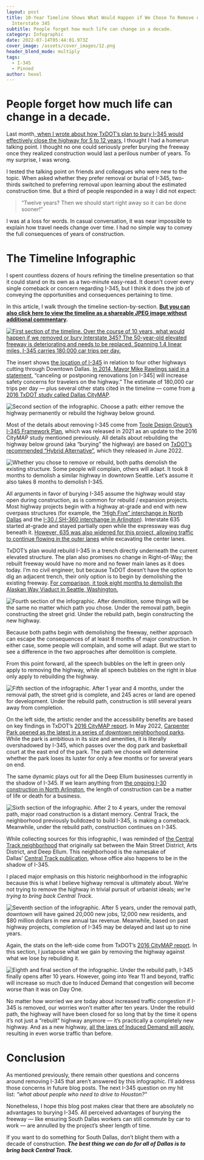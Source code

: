 ```yaml
---
layout: post
title: 10-Year Timeline Shows What Would Happen if We Chose To Remove or Bury
  Interstate 345
subtitle: People forget how much life can change in a decade.
category: Infographic
date: 2022-07-14T05:44:01.973Z
cover_image: /assets/cover_images/12.png
header_blend_mode: multiply
tags:
  - I-345
  - Pinned
author: hexel
---
```

# People forget how much life can change in a decade.

Last month,[ when I wrote about how TxDOT’s plan to bury I-345 would effectively close the highway for 5 to 12 years](https://hexel.blog/txdot-plan-would-close-interstate-345-for-five-years-possibly-decade-eea06273e715), I thought I had a homerun talking point. I thought no one could seriously prefer burying the freeway once they realized construction would last a perilous number of years. To my surprise, I was wrong.

I tested the talking point on friends and colleagues who were new to the topic. When asked whether they prefer removal or burial of I-345, two-thirds switched to preferring removal upon learning about the estimated construction time. But a third of people responded in a way I did not expect:

> “Twelve years? Then we should start right away so it can be done sooner!”

I was at a loss for words. In casual conversation, it was near impossible to explain how travel needs change over time. I had no simple way to convey the full consequences of years of construction.

# The Timeline Infographic

I spent countless dozens of hours refining the timeline presentation so that it could stand on its own as a two-minute easy-read. It doesn’t cover every single comeback or concern regarding I-345, but I think it does the job of conveying the opportunities and consequences pertaining to time.

In this article, I walk through the timeline section-by-section. **[But you can also click here to view the timeline as a shareable JPEG image without additional commentary](http://click%20to%20open%20the%20complete%20timeline%20as%20a%20jpeg%20image./).**

<a href="https://miro.medium.com/v2/resize:fit:1400/1*9WK2XiZtjWTzEEHcU6xi8w.png" data-lightbox="img1"><img src="https://miro.medium.com/v2/resize:fit:1400/1*9WK2XiZtjWTzEEHcU6xi8w.png" alt="First section of the timeline. Over the course of 10 years, what would happen if we removed or bury Interstate 345? The 50-year-old elevated freeway is deteriorating and needs to be replaced. Spanning 1.4 linear miles, I-345 carries 180,000 car trips per day."></a>

The insert shows [the location of I-345](https://en.wikipedia.org/wiki/Interstate_345) in relation to four other highways cutting through Downtown Dallas. [In 2014, Mayor Mike Rawlings said in a statement,](https://www.dallasnews.com/news/transportation/2014/04/02/complete-statement-from-mayor-rawlings-on-tearing-down-i-345/) “canceling or postponing renovations \[on I-345] will increase safety concerns for travelers on the highway.” The estimate of 180,000 car trips per day — plus several other stats cited in the timeline — come from [a 2016 TxDOT study called Dallas CityMAP](https://hexel.blog/%20/%20www.dmagazine.com/%20urbanism-transportation/%202016/%2006/%20new-txdot-report-says-we-should-tear-down-i-345/).

![Second section of the infographic. Choose a path: either remove the highway permanently or rebuild the highway below ground.](https://miro.medium.com/v2/resize:fit:1400/1*pDZkbLUkn3Ok2TiotgzzLg.png)

Most of the details about removing I-345 come from [Toole Design Group’s I-345 Framework Plan](https://www.dmagazine.com/frontburner/2021/04/a-new-plan-for-tearing-down-i-345/), which was released in 2021 as an update to the 2016 CityMAP study mentioned previously. All details about rebuilding the highway below ground (aka “burying” the highway) are based on [TxDOT’s recommended “Hybrid Alternative”](https://www.keepitmovingdallas.com/), which they released in June 2022.

![Whether you chose to remove or rebuild, both paths demolish the existing structure. Some people will complain, others will adapt. It took 8 months to demolish a similar highway in downtown Seattle. Let’s assume it also takes 8 months to demolish I-345.](https://miro.medium.com/v2/resize:fit:1400/1*WDQ-CGlqIrGZIbIIL2T44A.png)

All arguments in favor of burying I-345 assume the highway would stay open during construction, as is common for rebuild / expansion projects. Most highway projects begin with a highway at-grade and end with new overpass structures (for example, the [“High Five” interchange in North Dallas](https://en.wikipedia.org/wiki/High_Five_Interchange) and the [I-30 / SH-360 interchange in Arlington](https://www.cbsnews.com/dfw/news/frustration-grows-over-i-30-sh-360-construction-arlington/)). Interstate 635 started at-grade and stayed partially open while the expressway was dug beneath it. [However, 635 was also widened for this project, allowing traffic to continue flowing in the outer lanes](https://en.wikipedia.org/wiki/Interstate_635_(Texas)#Express_project) while excavating the center lanes.

TxDOT’s plan would rebuild I-345 in a trench directly underneath the current elevated structure. The plan also promises no change in Right-of-Way; the rebuilt freeway would have no more and no fewer main lanes as it does today. I’m no civil engineer, but because TxDOT doesn’t have the option to dig an adjacent trench, their only option is to begin by demolishing the existing freeway. [For comparison, it took eight months to demolish the Alaskan Way Viaduct in Seattle, Washington.](https://hexel.blog/%20/%20wsdot.wa.gov/%20about/%20news/%202019/%20all-done-seattles-alaskan-way-viaduct-history)

![Fourth section of the infographic. After demolition, some things will be the same no matter which path you chose. Under the removal path, begin constructing the street grid. Under the rebuild path, begin constructing the new highway.](https://miro.medium.com/v2/resize:fit:1400/1*JPZ3Z6md2GJ_Ue1gdtj0-w.png)

Because both paths begin with demolishing the freeway, neither approach can escape the consequences of at least 8 months of major construction. In either case, some people will complain, and some will adapt. But we start to see a difference in the two approaches after demolition is complete.

From this point forward, all the speech bubbles on the left in green only apply to removing the highway, while all speech bubbles on the right in blue only apply to rebuilding the highway.

![Fifth section of the infographic. After 1 year and 4 months, under the removal path, the street grid is complete, and 245 acres or land are opened for development. Under the rebuild path, construction is still several years away from completion.](https://miro.medium.com/v2/resize:fit:1400/1*h8b50MOY_lj1YjncPy9qHA.png)

On the left side, the artistic render and the accessibility benefits are based on key findings in TxDOT’s [2016 CityMAP report](https://hexel.blog/%20/%20www.dmagazine.com/%20urbanism-transportation/%202016/%2006/%20new-txdot-report-says-we-should-tear-down-i-345/). In May 2022, [Carpenter Park opened as the latest in a series of downtown neighborhood parks](http://highway%20will%20have%20on%20the%20kids%20playing%20below%20it.%20https/%20/%20www.dmagazine.com/%20frontburner/%202021/%2011/%20downtowns-biggest-park-looks-great-shame-about-the-highway-running-through-it). While the park is ambitious in its size and amenities, it is literally overshadowed by I-345, which passes over the dog park and basketball court at the east end of the park. The path we choose will determine whether the park loses its luster for only a few months or for several years on end.

The same dynamic plays out for all the Deep Ellum businesses currently in the shadow of I-345. If we learn anything from [the ongoing I-30 construction in North Arlington](https://hexel.blog/%20/%20www.cbsnews.com/%20dfw/%20news/%20frustration-grows-over-i-30-sh-360-construction-arlington), the length of construction can be a matter of life or death for a business.

![Sixth section of the infographic. After 2 to 4 years, under the removal path, major road construction is a distant memory. Central Track, the neighborhood previously bulldozed to build I-345, is making a comeback. Meanwhile, under the rebuild path, construction continues on I-345.](https://miro.medium.com/v2/resize:fit:1400/1*8uIWI60Su2_Ob7AswDybwA.png)

While collecting sources for this infographic, I was reminded of [the Central Track neighborhood](https://hexel.blog/%20/%20untpress.unt.edu/%20catalog/%20govenar-deep-ellum-and-central-track/) that originally sat between the Main Street District, Arts District, and Deep Ellum. This neighborhood is the namesake of Dallas’ [Central Track publication](https://www.centraltrack.com/about/), whose office also happens to be in the shadow of I-345.

I placed major emphasis on this historic neighborhood in the infographic because this is what I believe highway removal is ultimately about. We’re not trying to remove the highway in trivial pursuit of urbanist ideals; *we’re trying to bring back Central Track*.

![Seventh section of the infographic. After 5 years, under the removal path, downtown will have gained 20,000 new jobs, 12,000 new residents, and $80 million dollars in new annual tax revenue. Meanwhile, based on past highway projects, completion of I-345 may be delayed and last up to nine years.](https://miro.medium.com/v2/resize:fit:1400/1*hp_j0jRRg_Rnq5yeIMILXA.png)

Again, the stats on the left-side come from TxDOT’s [2016 CityMAP report](https://hexel.blog/%20/%20www.dmagazine.com/%20urbanism-transportation/%202016/%2006/%20new-txdot-report-says-we-should-tear-down-i-345/). In this section, I juxtapose what we gain by removing the highway against what we lose by rebuilding it.

![Eighth and final section of the infographic. Under the rebuild path, I-345 finally opens after 10 years. However, going into Year 11 and beyond, traffic will increase so much due to Induced Demand that congestion will become worse than it was on Day One.](https://miro.medium.com/v2/resize:fit:1400/1*fWVUVo_MBCFFV7R8CN3_LQ.png)

No matter how worried we are today about increased traffic congestion if I-345 is removed, our worries won’t matter after ten years. Under the rebuild path, the highway will have been closed for so long that by the time it opens it’s not just a “rebuilt” highway anymore — it’s practically a completely new highway. And as a new highway, [all the laws of Induced Demand will apply](https://hexel.blog/%20/%20www.wired.com/%202014/%2006/%20wuwt-traffic-induced-demand), resulting in even worse traffic than before.

# Conclusion

As mentioned previously, there remain other questions and concerns around removing I-345 that aren’t answered by this infographic. I’ll address those concerns in future blog posts. The next I-345 question on my hit list: *“what about people who need to drive to Houston?”*

Nonetheless, I hope this blog post makes clear that there are absolutely no advantages to burying I-345. All perceived advantages of burying the freeway — like ensuring South Dallas workers can still commute by car to work — are annulled by the project’s sheer length of time.

If you want to do something for South Dallas, don’t blight them with a decade of construction. ***The best thing we can do for all of Dallas is to bring back Central Track.***